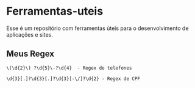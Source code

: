 # Ferramentas-uteis

Esse é um repositório com ferramentas úteis para o desenvolvimento de aplicações e sites. 

## Meus Regex 
```
\(\d{2}\) ?\d{5}\-?\d{4}  - Regex de telefones

\d{3}[.]?\d{3}[.]?\d{3}[-\/]?\d{2} - Regex de CPF

```
